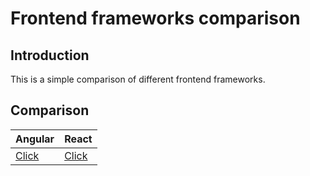 # Frontend frameworks comparison

## Introduction

This is a simple comparison of different frontend frameworks.

## Comparison

| Angular                      | React                      |
|------------------------------|----------------------------|
| [Click](./angular/README.md) | [Click](./react/README.md) |
